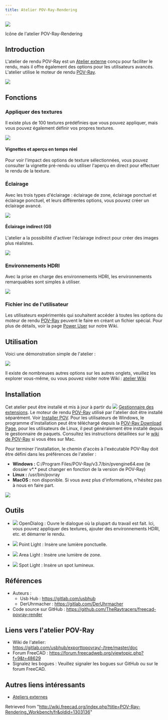 ```yaml
---
title: Atelier POV-Ray-Rendering
---
```


![](/images/POV-Ray-Rendering_workbench_icon.svg)

Icône de l'atelier POV-Ray-Rendering

## Introduction

L'atelier de rendu POV-Ray est un [Atelier externe](/External_workbenches/fr "External workbenches/fr") conçu pour faciliter le rendu, mais il offre également des options pour les utilisateurs avancés. L'atelier utilise le moteur de rendu [POV-Ray](http://www.povray.org/).

![](/images/POV-Ray-Rendering_Example.png)

## Fonctions

### Appliquer des textures

Il existe plus de 100 textures prédéfinies que vous pouvez appliquer, mais vous pouvez également définir vos propres textures.

![](/images/POV-Ray-Rendering_Textures.png)

#### Vignettes et aperçu en temps réel

Pour voir l'impact des options de texture sélectionnées, vous pouvez consulter la vignette pré-rendu ou utiliser l'aperçu en direct pour effectuer le rendu de la texture.

### Éclairage

Avec les trois types d'éclairage : éclairage de zone, éclairage ponctuel et éclairage ponctuel, et leurs différentes options, vous pouvez créer un éclairage avancé.

![](/images/POV-Ray-Rendering_Lights.png)

#### Éclairage indirect (GI)

L'atelier a la possibilité d'activer l'éclairage indirect pour créer des images plus réalistes.

![](/images/POV-Ray-Rendering_IndirectLighting.png)

### Environnements HDRI

Avec la prise en charge des environnements HDRI, les environnements remarquables sont simples à utiliser.

![](/images/POV-Ray-Rendering_HDRI.png)

### Fichier inc de l'utilisateur

Les utilisateurs expérimentés qui souhaitent accéder à toutes les options du moteur de rendu [POV-Ray](http://www.povray.org/) peuvent le faire en créant un fichier spécial. Pour plus de détails, voir la page [Power User](https://gitlab.com/usbhub/exporttopovray/-/blob/master/doc/PowerUser.md) sur notre Wiki.

## Utilisation

Voici une démonstration simple de l'atelier :

![](/images/POV-Ray-Rendering_Demo.gif)

Il existe de nombreuses autres options sur les autres onglets, veuillez les explorer vous-même, ou vous pouvez visiter notre Wiki : [atelier Wiki](https://gitlab.com/usbhub/exporttopovray/-/tree/master/doc)

## Installation

Cet atelier peut être installé et mis à jour à partir du ![](/images/AddonManager.svg) [Gestionnaire des extensions](/Std_AddonMgr/fr "Std AddonMgr/fr"). Le moteur de rendu [POV-Ray](http://www.povray.org/) utilisé par l'atelier doit être installé séparément. Voir [Installer POV](http://wiki.povray.org/content/HowTo:Install_POV). Pour les utilisateurs de Windows, le programme d'installation peut être téléchargé depuis la [POV-Ray Download Page](https://www.povray.org/download/), pour les utilisateurs de Linux, il peut généralement être installé depuis le gestionnaire de paquets. Consultez les instructions détaillées sur le [wiki de POV-Ray](https://wiki.povray.org/content/HowTo:Install_POV) si vous êtes sur Mac.

Pour terminer l'installation, le chemin d'accès à l'exécutable POV-Ray doit être défini dans les préférences de l'atelier :

- **Windows :** C:/Program Files/POV-Ray/v3.7/bin/pvengine64.exe (le dossier v\*.\* peut changer en fonction de la version de POV-Ray)
- **Linux :** /usr/bin/povray
- **MacOS :** non disponible. Si vous avez plus d'informations, n'hésitez pas à nous en faire part.

![](/images/POV-Ray-Rendering_ExePath.png)

## Outils

- ![](/images/POV-Ray-Rendering_OpenDialog.svg) OpenDialog : Ouvre le dialogue où la plupart du travail est fait. Ici, vous pouvez appliquer des textures, ajouter des environnements HDRI, etc. et démarrer le rendu.

- ![](/images/POV-Ray-Rendering_PointLight.svg) Point Light : Insère une lumière ponctuelle.

- ![](/images/POV-Ray-Rendering_AreaLight.svg) Area Light : Insère une lumière de zone.

- ![](/images/POV-Ray-Rendering_SpotLight.svg) Spot Light : Insère un spot lumineux.

## Références

- Auteurs :
  - Usb Hub : <https://gitlab.com/usbhub>
  - DerUhrmacher : <https://gitlab.com/DerUhrmacher>
- Code source sur GitHub : <https://github.com/TheRaytracers/freecad-povray-render>

## Liens vers l'atelier POV-Ray

- Wiki de l'atelier: <https://gitlab.com/usbhub/exporttopovray/-/tree/master/doc>
- Forum FreeCAD : <https://forum.freecadweb.org/viewtopic.php?f=9&t=48629>
- Signalez les bogues : Veuillez signaler les bogues sur GitHub ou sur le forum FreeCAD.

## Autres liens intéressants

- [Ateliers externes](/External_workbenches/fr "External workbenches/fr")

Retrieved from "<http://wiki.freecad.org/index.php?title=POV-Ray-Rendering_Workbench/fr&oldid=1303136>"
